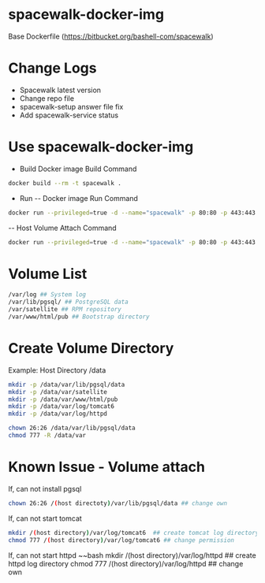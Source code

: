 # spacewalk-docker-img

Base Dockerfile (https://bitbucket.org/bashell-com/spacewalk)

# Change Logs
  - Spacewalk latest version
  - Change repo file
  - spacewalk-setup answer file fix
  - Add spacewalk-service status 

# Use spacewalk-docker-img 

* Build
Docker image Build Command
~~~bash
docker build --rm -t spacewalk .
~~~

* Run
-- Docker image Run Command
~~~bash
docker run --privileged=true -d --name="spacewalk" -p 80:80 -p 443:443 spacewalk
~~~

-- Host Volume Attach Command
~~~bash
docker run --privileged=true -d --name="spacewalk" -p 80:80 -p 443:443 -v /data/var/log:/var/log -v /data/var/lib/pgsql/data:/var/lib/pgsql/data -v /data/var/satellite:/var/satellite -v /data/var/www/html/pub:/var/www/html/pub spacewalk
~~~

# Volume List 
~~~bash
/var/log ## System log
/var/lib/pgsql/ ## PostgreSQL data
/var/satellite ## RPM repository
/var/www/html/pub ## Bootstrap directory
~~~

# Create Volume Directory
Example: Host Directory /data
~~~bash
mkdir -p /data/var/lib/pgsql/data
mkdir -p /data/var/satellite
mkdir -p /data/var/www/html/pub
mkdir -p /data/var/log/tomcat6
mkdir -p /data/var/log/httpd

chown 26:26 /data/var/lib/pgsql/data
chmod 777 -R /data/var
~~~

# Known Issue - Volume attach
If, can not install pgsql
~~~bash
chown 26:26 /(host directoty)/var/lib/pgsql/data ## change own
~~~

If, can not start tomcat
~~~bash
mkdir /(host directory)/var/log/tomcat6  ## create tomcat log directory 
chmod 777 /(host directory)/var/log/tomcat6 ## change permission
~~~

If, can not start httpd
~~bash
mkdir /(host directory)/var/log/httpd  ## create httpd log directory
chmod 777 /(host directory)/var/log/httpd ## change own
~~~
